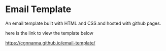# Email Template

An email template built with HTML and CSS and hosted with github pages.

here is the link to view the template below

<https://cgnnanna.github.io/email-template/>
